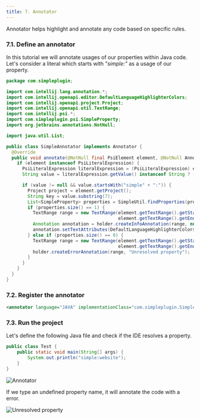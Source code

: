 ```yaml
---
title: 7. Annotator
---
```


Annotator helps highlight and annotate any code based on specific rules.

### 7.1. Define an annotator

In this tutorial we will annotate usages of our properties within Java code.
Let's consider a literal which starts with *"simple:"* as a usage of our property.

```java
package com.simpleplugin;

import com.intellij.lang.annotation.*;
import com.intellij.openapi.editor.DefaultLanguageHighlighterColors;
import com.intellij.openapi.project.Project;
import com.intellij.openapi.util.TextRange;
import com.intellij.psi.*;
import com.simpleplugin.psi.SimpleProperty;
import org.jetbrains.annotations.NotNull;

import java.util.List;

public class SimpleAnnotator implements Annotator {
  @Override
  public void annotate(@NotNull final PsiElement element, @NotNull AnnotationHolder holder) {
    if (element instanceof PsiLiteralExpression) {
      PsiLiteralExpression literalExpression = (PsiLiteralExpression) element;
      String value = literalExpression.getValue() instanceof String ? (String) literalExpression.getValue() : null;

      if (value != null && value.startsWith("simple" + ":")) {
        Project project = element.getProject();
        String key = value.substring(7);
        List<SimpleProperty> properties = SimpleUtil.findProperties(project, key);
        if (properties.size() == 1) {
          TextRange range = new TextRange(element.getTextRange().getStartOffset() + 8,
                                          element.getTextRange().getEndOffset() - 1);
          Annotation annotation = holder.createInfoAnnotation(range, null);
          annotation.setTextAttributes(DefaultLanguageHighlighterColors.LINE_COMMENT);
        } else if (properties.size() == 0) {
          TextRange range = new TextRange(element.getTextRange().getStartOffset() + 8,
                                          element.getTextRange().getEndOffset() - 1);
          holder.createErrorAnnotation(range, "Unresolved property");
        }
      }
    }
  }
}
```

### 7.2. Register the annotator

```xml
<annotator language="JAVA" implementationClass="com.simpleplugin.SimpleAnnotator"/>
```

### 7.3. Run the project

Let's define the following Java file and check if the IDE resolves a property.

```java
public class Test {
    public static void main(String[] args) {
        System.out.println("simple:website");
    }
}
```

![Annotator](img/annotator.png)

If we type an undefined property name, it will annotate the code with a error.

![Unresolved property](img/unresolved_property.png)

